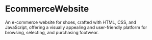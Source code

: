 # EcommerceWebsite
An e-commerce website for shoes, crafted with HTML, CSS, and JavaScript, offering a visually appealing and user-friendly platform for browsing, selecting, and purchasing footwear.
